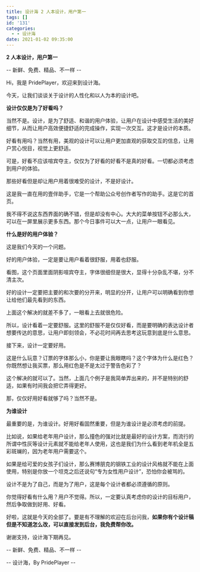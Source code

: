 ```yaml
---
title: 设计海 2 人本设计，用户第一
tags: []
id: '131'
categories:
  - - 设计海
date: 2021-01-02 09:35:00
---
```


**2 人本设计，用户第一**

\-- 新鲜、免费、精品、不一样 --

Hi，我是 PridePlayer，欢迎来到设计海。

今天，让我们谈谈关于设计的人性化和以人为本的设计吧。

**设计仅仅是为了好看吗？**

当然不是。设计，是为了舒适、和谐的用户体验，让用户在设计中感受生活的美好细节，从而让用户高效便捷舒适的完成操作，实现一次交互。这才是设计的本质。

好看有用吗？当然有用，美观的设计可以让用户更加直观的获取交互的信息，让用户赏心悦目，视觉上更舒适。

可是，好看不应该喧宾夺主，仅仅为了好看的好看不是真的好看。一切都必须考虑到用户的体验。

那些好看但是却让用户用着很难受的设计，不是好设计。

这是我一直在用的壹伴助手，它是一个帮助公众号创作者写作的助手。这是它的首页。

我不得不说这东西界面的确不错，但是却没有中心。大大的菜单按钮不必那么大，可以在一屏里展示更多东西。那个今日事件可以大一点，让用户一眼看见。

**什么是好的用户体验？**

这是我们今天的一个问题。

好的用户体验，一定是要让用户看着很舒服，用着也舒服。

看图，这个页面里面阴影喧宾夺主，字体很细但是很大，显得十分杂乱不堪，分不清主次。

好的设计一定要把主要的和次要的分开来，明显的分开，让用户可以明确看到你想让给他们最先看到的东西。

上面这个解决的就差不多了，一眼看上去就很危险。

所以，设计看着一定要舒服。这里的舒服不是仅仅好看，而是要明确的表达设计者想要传达的意思，让用户即刻领会，不必花时间再去思考这玩意到底是什么意思。

接下来，设计一定要好用。

这是什么玩意？订票的字体那么小，你是要让我眼瞎吗？这个字体为什么是红色？你既然想让我买票，那么用红色是不是太过于警告色彩了？

这个解决的就可以了。当然，上面几个例子是我简单弄出来的，并不是特别的舒适，如果有时间我会把它弄得更好。

那，仅仅好用好看就够了吗？当然不是。

**为谁设计**

最重要的是，为谁设计。好用好看固然重要，但是为谁设计是必须考虑的前提。

比如说，如果给老年用户设计，那么撞色的强对比就是最好的设计方案，而流行的所谓中性灰等设计元素就不能给老年人使用，这也是我们为什么看到老年机全是五彩斑斓的，因为老年用户需要这个。

如果是给可爱的女孩子们设计，那么赛博朋克的钢铁工业的设计风格就不能在上面使用，特别是你放一个坦克之后还说句“专为女性用户设计”，恐怕你会被骂的。

设计不是为了自己，而是为了用户，这是每个设计者都必须遵循的原则。

你觉得好看有什么用？用户不觉得。所以，一定要认真考虑你的设计的目标用户，然后争取做到好用、好看。

好啦，这就是今天的全部了。要是有不理解的欢迎在后台问我，**如果你有个设计稿但是不知道怎么改，可以直接发到后台，我免费帮你改。**

谢谢支持，设计海下期再见。

\-- 新鲜、免费、精品、不一样 --

\-- 设计海，By PridePlayer --